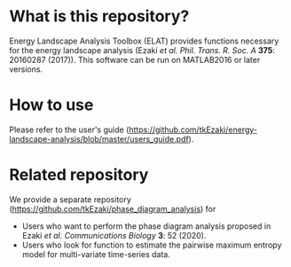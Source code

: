 # What is this repository?
Energy Landscape Analysis Toolbox (ELAT) provides functions necessary for the energy landscape analysis (Ezaki *et al.* *Phil. Trans. R. Soc. A* **375**: 20160287 (2017)). This software can be run on MATLAB2016 or later versions.

# How to use
Please refer to the user's guide (https://github.com/tkEzaki/energy-landscape-analysis/blob/master/users_guide.pdf).

# Related repository
We provide a separate repository (https://github.com/tkEzaki/phase_diagram_analysis) for 
- Users who want to perform the phase diagram analysis proposed in Ezaki *et al.* *Communications Biology* **3**: 52 (2020).
- Users who look for function to estimate the pairwise maximum entropy model for multi-variate time-series data.
